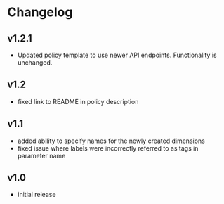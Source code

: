 # Changelog

## v1.2.1

- Updated policy template to use newer API endpoints. Functionality is unchanged.

## v1.2

- fixed link to README in policy description

## v1.1

- added ability to specify names for the newly created dimensions
- fixed issue where labels were incorrectly referred to as tags in parameter name

## v1.0

- initial release
